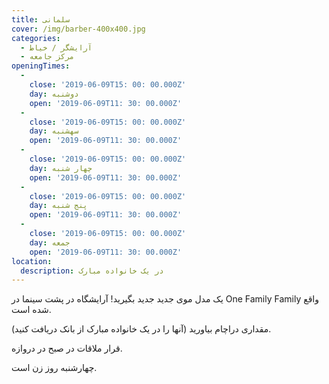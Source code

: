 ```yaml
---
title: سلمانی
cover: /img/barber-400x400.jpg
categories:
  - آرایشگر / خیاط
  - مرکز جامعه
openingTimes:
  - 
    close: '2019-06-09T15: 00: 00.000Z'
    day: دوشنبه
    open: '2019-06-09T11: 30: 00.000Z'
  - 
    close: '2019-06-09T15: 00: 00.000Z'
    day: سهشنبه
    open: '2019-06-09T11: 30: 00.000Z'
  - 
    close: '2019-06-09T15: 00: 00.000Z'
    day: چهار شنبه
    open: '2019-06-09T11: 30: 00.000Z'
  - 
    close: '2019-06-09T15: 00: 00.000Z'
    day: پنج شنبه
    open: '2019-06-09T11: 30: 00.000Z'
  - 
    close: '2019-06-09T15: 00: 00.000Z'
    day: جمعه
    open: '2019-06-09T11: 30: 00.000Z'
location:
  description: در یک خانواده مبارک
---
```


یک مدل موی جدید جدید بگیرید! آرایشگاه در پشت سینما در One Family Family واقع شده است.

مقداری دراچام بیاورید (آنها را در یک خانواده مبارک از بانک دریافت کنید).

قرار ملاقات در صبح در دروازه.

چهارشنبه روز زن است.
